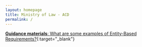 ```yaml
---
layout: homepage
title: Ministry of Law - ACD
permalink: /
---
```

<!-- Type your notification here - the notification bar will not appear if this is empty. For other changes, refer to _data/homepage.yml to edit the homepage -->
[**Guidance materials**: What are some examples of Entity-Based Requirements?](/guidance-materials/){:target="_blank"}
